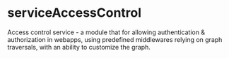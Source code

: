 # serviceAccessControl
Access control service - a module that for allowing authentication &amp; authorization in webapps, using predefined middlewares relying on graph traversals, with an ability to customize the graph.
